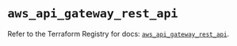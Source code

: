 # `aws_api_gateway_rest_api`

Refer to the Terraform Registry for docs: [`aws_api_gateway_rest_api`](https://registry.terraform.io/providers/hashicorp/aws/5.60.0/docs/resources/api_gateway_rest_api).
